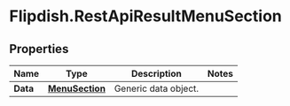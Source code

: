 # Flipdish.RestApiResultMenuSection

## Properties
Name | Type | Description | Notes
------------ | ------------- | ------------- | -------------
**Data** | [**MenuSection**](MenuSection.md) | Generic data object. | 


